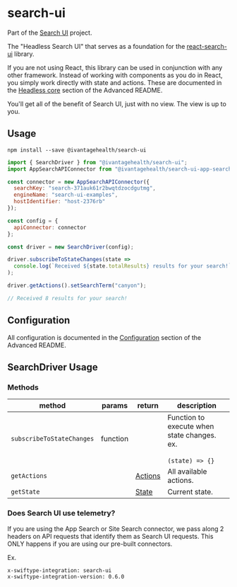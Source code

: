 # search-ui

Part of the [Search UI](https://github.com/ivantage/search-ui) project.

The "Headless Search UI" that serves as a foundation for the [react-search-ui](../react-search-ui/README.md) library.

If you are not using React, this library can be used in conjunction with
any other framework. Instead of working with components as you do in React, you simply work directly with state and actions. These are documented in the [Headless core](../../ADVANCED.md#headless-core-reference) section of the Advanced README.

You'll get all of the benefit of Search UI, just with no view. The view is up to you.

## Usage

```shell
npm install --save @ivantagehealth/search-ui
```

```js
import { SearchDriver } from "@ivantagehealth/search-ui";
import AppSearchAPIConnector from "@ivantagehealth/search-ui-app-search-connector";

const connector = new AppSearchAPIConnector({
  searchKey: "search-371auk61r2bwqtdzocdgutmg",
  engineName: "search-ui-examples",
  hostIdentifier: "host-2376rb"
});

const config = {
  apiConnector: connector
};

const driver = new SearchDriver(config);

driver.subscribeToStateChanges(state =>
  console.log(`Received ${state.totalResults} results for your search!`)
);

driver.getActions().setSearchTerm("canyon");

// Received 8 results for your search!
```

## Configuration

All configuration is documented in the [Configuration](../../ADVANCED.md#advanced-configuration) section
of the Advanced README.

## SearchDriver Usage

### Methods

| method                    | params   | return                               | description                                                          |
| ------------------------- | -------- | ------------------------------------ | -------------------------------------------------------------------- |
| `subscribeToStateChanges` | function |                                      | Function to execute when state changes. ex.<br/><br/>`(state) => {}` |
| `getActions`              |          | [Actions](../../ADVANCED.md#actions) | All available actions.                                               |
| `getState`                |          | [State](../../ADVANCED.md#state)     | Current state.                                                       |

### Does Search UI use telemetry?

If you are using the App Search or Site Search connector, we pass along 2 headers on API requests
that identify them as Search UI requests. This ONLY happens if you are using our pre-built
connectors.

Ex.

```
x-swiftype-integration: search-ui
x-swiftype-integration-version: 0.6.0
```
